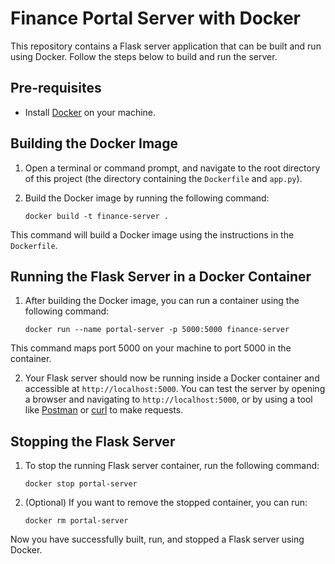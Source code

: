 # Finance Portal Server with Docker

This repository contains a Flask server application that can be built and run using Docker. Follow the steps below to build and run the server.

## Pre-requisites

- Install [Docker](https://www.docker.com/products/docker-desktop) on your machine.

## Building the Docker Image

1. Open a terminal or command prompt, and navigate to the root directory of this project (the directory containing the `Dockerfile` and `app.py`).

2. Build the Docker image by running the following command:

    `docker build -t finance-server .`

This command will build a Docker image using the instructions in the `Dockerfile`.

## Running the Flask Server in a Docker Container

1. After building the Docker image, you can run a container using the following command:

    `docker run --name portal-server -p 5000:5000 finance-server`

This command maps port 5000 on your machine to port 5000 in the container.

2. Your Flask server should now be running inside a Docker container and accessible at `http://localhost:5000`. You can test the server by opening a browser and navigating to `http://localhost:5000`, or by using a tool like [Postman](https://www.postman.com/) or [curl](https://curl.se/) to make requests.

## Stopping the Flask Server

1. To stop the running Flask server container, run the following command:

    `docker stop portal-server`

2. (Optional) If you want to remove the stopped container, you can run:

    `docker rm portal-server`

Now you have successfully built, run, and stopped a Flask server using Docker.
